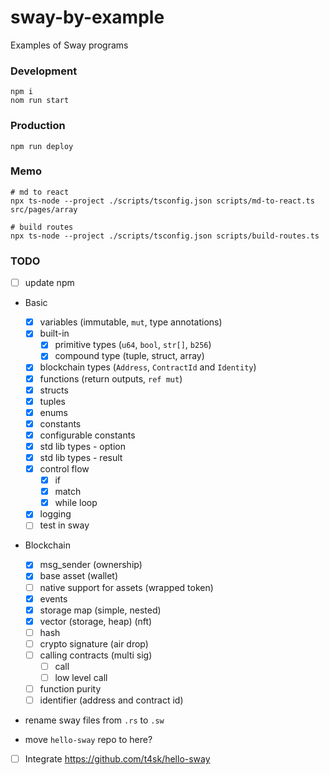 # sway-by-example

Examples of Sway programs

### Development

```shell
npm i
nom run start
```

### Production

```shell
npm run deploy
```

### Memo

```shell
# md to react
npx ts-node --project ./scripts/tsconfig.json scripts/md-to-react.ts src/pages/array

# build routes
npx ts-node --project ./scripts/tsconfig.json scripts/build-routes.ts
```

### TODO

- [ ] update npm

- Basic

  - [x] variables (immutable, `mut`, type annotations)
  - [x] built-in
    - [x] primitive types (`u64`, `bool`, `str[]`, `b256`)
    - [x] compound type (tuple, struct, array)
  - [x] blockchain types (`Address`, `ContractId` and `Identity`)
  - [x] functions (return outputs, `ref mut`)
  - [x] structs
  - [x] tuples
  - [x] enums
  - [x] constants
  - [x] configurable constants
  - [x] std lib types - option
  - [x] std lib types - result
  - [x] control flow
    - [x] if
    - [x] match
    - [x] while loop
  - [x] logging
  - [ ] test in sway

- Blockchain

  - [x] msg_sender (ownership)
  - [x] base asset (wallet)
  - [ ] native support for assets (wrapped token)
  - [x] events
  - [x] storage map (simple, nested)
  - [x] vector (storage, heap) (nft)
  - [ ] hash
  - [ ] crypto signature (air drop)
  - [ ] calling contracts (multi sig)
    - [ ] call
    - [ ] low level call
  - [ ] function purity
  - [ ] identifier (address and contract id)

- rename sway files from `.rs` to `.sw`
- move `hello-sway` repo to here?

- [ ] Integrate https://github.com/t4sk/hello-sway
